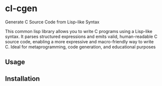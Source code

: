 # cl-cgen

Generate C Source Code from Lisp-like Syntax

This common lisp library allows you to write C programs using a Lisp-like syntax. It parses structured expressions and emits valid, human-readable C source code, enabling a more expressive and macro-friendly way to write C. Ideal for metaprogramming, code generation, and educational purposes

## Usage


## Installation

